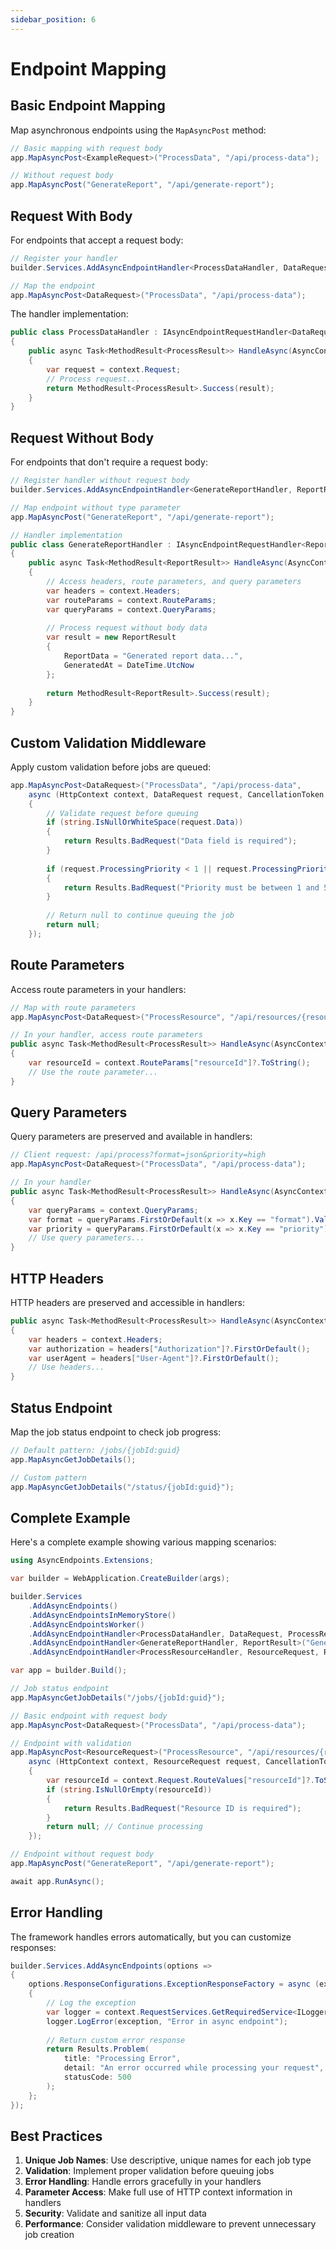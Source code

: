 ```yaml
---
sidebar_position: 6
---
```


# Endpoint Mapping

## Basic Endpoint Mapping

Map asynchronous endpoints using the `MapAsyncPost` method:

```csharp
// Basic mapping with request body
app.MapAsyncPost<ExampleRequest>("ProcessData", "/api/process-data");

// Without request body
app.MapAsyncPost("GenerateReport", "/api/generate-report");
```

## Request With Body

For endpoints that accept a request body:

```csharp
// Register your handler
builder.Services.AddAsyncEndpointHandler<ProcessDataHandler, DataRequest, ProcessResult>("ProcessData");

// Map the endpoint
app.MapAsyncPost<DataRequest>("ProcessData", "/api/process-data");
```

The handler implementation:

```csharp
public class ProcessDataHandler : IAsyncEndpointRequestHandler<DataRequest, ProcessResult>
{
    public async Task<MethodResult<ProcessResult>> HandleAsync(AsyncContext<DataRequest> context, CancellationToken token)
    {
        var request = context.Request;
        // Process request...
        return MethodResult<ProcessResult>.Success(result);
    }
}
```

## Request Without Body

For endpoints that don't require a request body:

```csharp
// Register handler without request body
builder.Services.AddAsyncEndpointHandler<GenerateReportHandler, ReportResult>("GenerateReport");

// Map endpoint without type parameter
app.MapAsyncPost("GenerateReport", "/api/generate-report");

// Handler implementation
public class GenerateReportHandler : IAsyncEndpointRequestHandler<ReportResult>
{
    public async Task<MethodResult<ReportResult>> HandleAsync(AsyncContext context, CancellationToken token)
    {
        // Access headers, route parameters, and query parameters
        var headers = context.Headers;
        var routeParams = context.RouteParams;
        var queryParams = context.QueryParams;
        
        // Process request without body data
        var result = new ReportResult 
        { 
            ReportData = "Generated report data...",
            GeneratedAt = DateTime.UtcNow
        };
        
        return MethodResult<ReportResult>.Success(result);
    }
}
```

## Custom Validation Middleware

Apply custom validation before jobs are queued:

```csharp
app.MapAsyncPost<DataRequest>("ProcessData", "/api/process-data", 
    async (HttpContext context, DataRequest request, CancellationToken token) => 
    {
        // Validate request before queuing
        if (string.IsNullOrWhiteSpace(request.Data))
        {
            return Results.BadRequest("Data field is required");
        }
        
        if (request.ProcessingPriority < 1 || request.ProcessingPriority > 5)
        {
            return Results.BadRequest("Priority must be between 1 and 5");
        }
        
        // Return null to continue queuing the job
        return null;
    });
```

## Route Parameters

Access route parameters in your handlers:

```csharp
// Map with route parameters
app.MapAsyncPost<DataRequest>("ProcessResource", "/api/resources/{resourceId}/process");

// In your handler, access route parameters
public async Task<MethodResult<ProcessResult>> HandleAsync(AsyncContext<DataRequest> context, CancellationToken token)
{
    var resourceId = context.RouteParams["resourceId"]?.ToString();
    // Use the route parameter...
}
```

## Query Parameters

Query parameters are preserved and available in handlers:

```csharp
// Client request: /api/process?format=json&priority=high
app.MapAsyncPost<DataRequest>("ProcessData", "/api/process-data");

// In your handler
public async Task<MethodResult<ProcessResult>> HandleAsync(AsyncContext<DataRequest> context, CancellationToken token)
{
    var queryParams = context.QueryParams;
    var format = queryParams.FirstOrDefault(x => x.Key == "format").Value?.FirstOrDefault();
    var priority = queryParams.FirstOrDefault(x => x.Key == "priority").Value?.FirstOrDefault();
    // Use query parameters...
}
```

## HTTP Headers

HTTP headers are preserved and accessible in handlers:

```csharp
public async Task<MethodResult<ProcessResult>> HandleAsync(AsyncContext<DataRequest> context, CancellationToken token)
{
    var headers = context.Headers;
    var authorization = headers["Authorization"]?.FirstOrDefault();
    var userAgent = headers["User-Agent"]?.FirstOrDefault();
    // Use headers...
}
```

## Status Endpoint

Map the job status endpoint to check job progress:

```csharp
// Default pattern: /jobs/{jobId:guid}
app.MapAsyncGetJobDetails();

// Custom pattern
app.MapAsyncGetJobDetails("/status/{jobId:guid}");
```

## Complete Example

Here's a complete example showing various mapping scenarios:

```csharp
using AsyncEndpoints.Extensions;

var builder = WebApplication.CreateBuilder(args);

builder.Services
    .AddAsyncEndpoints()
    .AddAsyncEndpointsInMemoryStore()
    .AddAsyncEndpointsWorker()
    .AddAsyncEndpointHandler<ProcessDataHandler, DataRequest, ProcessResult>("ProcessData")
    .AddAsyncEndpointHandler<GenerateReportHandler, ReportResult>("GenerateReport")
    .AddAsyncEndpointHandler<ProcessResourceHandler, ResourceRequest, ResourceResult>("ProcessResource");

var app = builder.Build();

// Job status endpoint
app.MapAsyncGetJobDetails("/jobs/{jobId:guid}");

// Basic endpoint with request body
app.MapAsyncPost<DataRequest>("ProcessData", "/api/process-data");

// Endpoint with validation
app.MapAsyncPost<ResourceRequest>("ProcessResource", "/api/resources/{resourceId}/process",
    async (HttpContext context, ResourceRequest request, CancellationToken token) =>
    {
        var resourceId = context.Request.RouteValues["resourceId"]?.ToString();
        if (string.IsNullOrEmpty(resourceId))
        {
            return Results.BadRequest("Resource ID is required");
        }
        return null; // Continue processing
    });

// Endpoint without request body
app.MapAsyncPost("GenerateReport", "/api/generate-report");

await app.RunAsync();
```

## Error Handling

The framework handles errors automatically, but you can customize responses:

```csharp
builder.Services.AddAsyncEndpoints(options =>
{
    options.ResponseConfigurations.ExceptionResponseFactory = async (exception, context) =>
    {
        // Log the exception
        var logger = context.RequestServices.GetRequiredService<ILogger<Program>>();
        logger.LogError(exception, "Error in async endpoint");
        
        // Return custom error response
        return Results.Problem(
            title: "Processing Error",
            detail: "An error occurred while processing your request",
            statusCode: 500
        );
    };
});
```

## Best Practices

1. **Unique Job Names**: Use descriptive, unique names for each job type
2. **Validation**: Implement proper validation before queuing jobs
3. **Error Handling**: Handle errors gracefully in your handlers
4. **Parameter Access**: Make full use of HTTP context information in handlers
5. **Security**: Validate and sanitize all input data
6. **Performance**: Consider validation middleware to prevent unnecessary job creation
